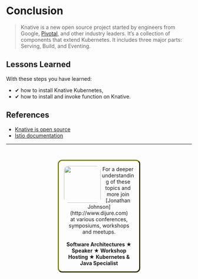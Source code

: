 # Conclusion #

> Knative is a new open source project started by engineers from Google, [Pivotal](https://pivotal.io/knative), and other industry leaders. It’s a collection of components that extend Kubernetes. It includes three major parts: Serving, Build, and Eventing.

## Lessons Learned ##

With these steps you have learned:

- &#x2714; how to install Knative Kubernetes,
- &#x2714; how to install and invoke function on Knative.

## References ##

- [Knative is open source](https://github.com/knative/docs/)
- [Istio documentation](https://istio.io/)

------
<p style="text-align: center; padding: 1em; margin: 3em; margin-left: 10em; margin-right: 10em; border-; 1px; border-color: olive;  border-radius: 12px; border-style:outset">
<img align="left" src="/javajon/courses/kubernetes-serverless/knative/assets/jonathan-johnson.jpg" width="100" style="border-radius: 12px">
For a deeper understanding of these topics and more join <br>[Jonathan Johnson](http://www.dijure.com)<br> at various conferences, symposiums, workshops and meetups.
<br><br>
<b>Software Architectures ★ Speaker ★ Workshop Hosting ★ Kubernetes & Java Specialist</b>
</p>

